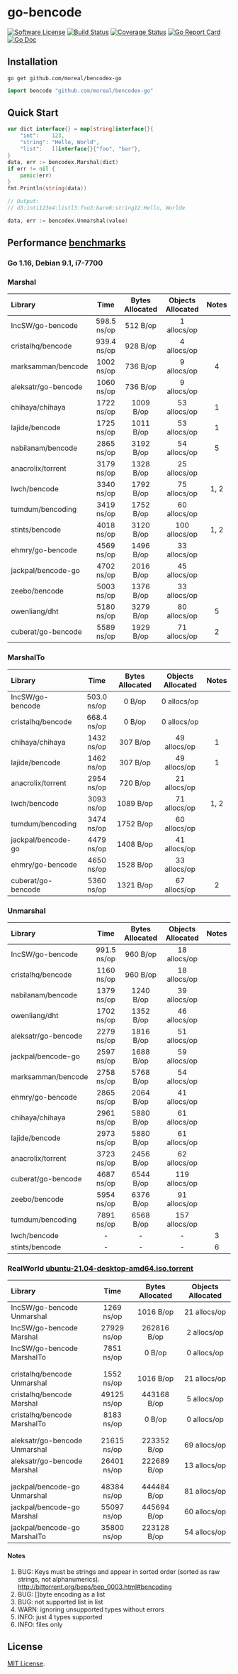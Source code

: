 # go-bencode
[![Software License](https://img.shields.io/badge/license-MIT-brightgreen.svg?style=flat-square)](LICENSE)
[![Build Status](https://img.shields.io/travis/IncSW/go-bencodex.svg?style=flat-square)](https://travis-ci.org/IncSW/go-bencode)
[![Coverage Status](https://img.shields.io/coveralls/IncSW/go-bencode/master.svg?style=flat-square)](https://coveralls.io/github/IncSW/go-bencode)
[![Go Report Card](https://goreportcard.com/badge/github.com/moreal/bencodex-go?style=flat-square)](https://goreportcard.com/report/github.com/moreal/bencodex-go)
[![Go Doc](https://img.shields.io/badge/godoc-reference-blue.svg?style=flat-square)](http://godoc.org/github.com/moreal/bencodex-go)

## Installation

`go get github.com/moreal/bencodex-go`

```go
import bencode "github.com/moreal/bencodex-go"
```

## Quick Start

```go
var dict interface{} = map[string]interface{}{
	"int":    123,
	"string": "Hello, World",
	"list":   []interface{}{"foo", "bar"},
}
data, err := bencodex.Marshal(dict)
if err != nil {
	panic(err)
}
fmt.Println(string(data))

// Output:
// d3:inti123e4:listl3:foo3:bare6:string12:Hello, Worlde
```

```go
data, err := bencodex.Unmarshal(value)
```

## Performance [benchmarks](https://github.com/moreal/bencodex-go/tree/master/benchmarks)

### Go 1.16, Debian 9.1, i7-7700

### Marshal

| Library             |    Time     | Bytes Allocated | Objects Allocated | Notes |
| :------------------ | :---------: | :-------------: | :---------------: | :---: |
| IncSW/go-bencode    | 598.5 ns/op |    512 B/op     |    1 allocs/op    |       |
| cristalhq/bencode   | 939.4 ns/op |    928 B/op     |    4 allocs/op    |       |
| marksamman/bencode  | 1002 ns/op  |    736 B/op     |    9 allocs/op    |   4   |
| aleksatr/go-bencode | 1060 ns/op  |    736 B/op     |    9 allocs/op    |       |
| chihaya/chihaya     | 1722 ns/op  |    1009 B/op    |   53 allocs/op    |   1   |
| lajide/bencode      | 1725 ns/op  |    1011 B/op    |   53 allocs/op    |   1   |
| nabilanam/bencode   | 2865 ns/op  |    3192 B/op    |   54 allocs/op    |   5   |
| anacrolix/torrent   | 3179 ns/op  |    1328 B/op    |   25 allocs/op    |       |
| lwch/bencode        | 3340 ns/op  |    1792 B/op    |   75 allocs/op    | 1, 2  |
| tumdum/bencoding    | 3419 ns/op  |    1752 B/op    |   60 allocs/op    |       |
| stints/bencode      | 4018 ns/op  |    3120 B/op    |   100 allocs/op   | 1, 2  |
| ehmry/go-bencode    | 4569 ns/op  |    1496 B/op    |   33 allocs/op    |       |
| jackpal/bencode-go  | 4702 ns/op  |    2016 B/op    |   45 allocs/op    |       |
| zeebo/bencode       | 5003 ns/op  |    1376 B/op    |   33 allocs/op    |       |
| owenliang/dht       | 5180 ns/op  |    3279 B/op    |   80 allocs/op    |   5   |
| cuberat/go-bencode  | 5589 ns/op  |    1929 B/op    |   71 allocs/op    |   2   |

### MarshalTo

| Library            |    Time     | Bytes Allocated | Objects Allocated | Notes |
| :----------------- | :---------: | :-------------: | :---------------: | :---: |
| IncSW/go-bencode   | 503.0 ns/op |     0 B/op      |    0 allocs/op    |       |
| cristalhq/bencode  | 668.4 ns/op |     0 B/op      |    0 allocs/op    |       |
| chihaya/chihaya    | 1432 ns/op  |    307 B/op     |   49 allocs/op    |   1   |
| lajide/bencode     | 1462 ns/op  |    307 B/op     |   49 allocs/op    |   1   |
| anacrolix/torrent  | 2954 ns/op  |    720 B/op     |   21 allocs/op    |       |
| lwch/bencode       | 3093 ns/op  |    1089 B/op    |   71 allocs/op    | 1, 2  |
| tumdum/bencoding   | 3474 ns/op  |    1752 B/op    |   60 allocs/op    |       |
| jackpal/bencode-go | 4479 ns/op  |    1408 B/op    |   41 allocs/op    |       |
| ehmry/go-bencode   | 4650 ns/op  |    1528 B/op    |   33 allocs/op    |       |
| cuberat/go-bencode | 5360 ns/op  |    1321 B/op    |   67 allocs/op    |   2   |

### Unmarshal

| Library             |    Time     | Bytes Allocated | Objects Allocated | Notes |
| :------------------ | :---------: | :-------------: | :---------------: | :---: |
| IncSW/go-bencode    | 991.5 ns/op |    960 B/op     |   18 allocs/op    |       |
| cristalhq/bencode   | 1160 ns/op  |    960 B/op     |   18 allocs/op    |       |
| nabilanam/bencode   | 1379 ns/op  |    1240 B/op    |   39 allocs/op    |       |
| owenliang/dht       | 1702 ns/op  |    1352 B/op    |   46 allocs/op    |       |
| aleksatr/go-bencode | 2279 ns/op  |    1816 B/op    |   51 allocs/op    |       |
| jackpal/bencode-go  | 2597 ns/op  |    1688 B/op    |   59 allocs/op    |       |
| marksamman/bencode  | 2758 ns/op  |    5768 B/op    |   54 allocs/op    |       |
| ehmry/go-bencode    | 2865 ns/op  |    2064 B/op    |   41 allocs/op    |       |
| chihaya/chihaya     | 2961 ns/op  |    5880 B/op    |   61 allocs/op    |       |
| lajide/bencode      | 2973 ns/op  |    5880 B/op    |   61 allocs/op    |       |
| anacrolix/torrent   | 3723 ns/op  |    2456 B/op    |   62 allocs/op    |       |
| cuberat/go-bencode  | 4687 ns/op  |    6544 B/op    |   119 allocs/op   |       |
| zeebo/bencode       | 5954 ns/op  |    6376 B/op    |   91 allocs/op    |       |
| tumdum/bencoding    | 7891 ns/op  |    6568 B/op    |   157 allocs/op   |       |
| lwch/bencode        |      -      |        -        |         -         |   3   |
| stints/bencode      |      -      |        -        |         -         |   6   |

### RealWorld [ubuntu-21.04-desktop-amd64.iso.torrent](https://releases.ubuntu.com/21.04/ubuntu-21.04-desktop-amd64.iso.torrent)

| Library                       |    Time     | Bytes Allocated | Objects Allocated |
| :---------------------------- | :---------: | :-------------: | :---------------: |
| IncSW/go-bencode Unmarshal    | 1269 ns/op  |    1016 B/op    |   21 allocs/op    |
| IncSW/go-bencode Marshal      | 27929 ns/op |   262816 B/op   |    2 allocs/op    |
| IncSW/go-bencode MarshalTo    | 7851 ns/op  |     0 B/op      |    0 allocs/op    |
|                               |
|                               |
| cristalhq/bencode Unmarshal   | 1552 ns/op  |    1016 B/op    |   21 allocs/op    |
| cristalhq/bencode Marshal     | 49125 ns/op |   443168 B/op   |    5 allocs/op    |
| cristalhq/bencode MarshalTo   | 8183 ns/op  |     0 B/op      |    0 allocs/op    |
|                               |
|                               |
| aleksatr/go-bencode Unmarshal | 21615 ns/op |   223352 B/op   |   69 allocs/op    |
| aleksatr/go-bencode Marshal   | 26401 ns/op |   222689 B/op   |   13 allocs/op    |
|                               |
|                               |
| jackpal/bencode-go Unmarshal  | 48384 ns/op |   444484 B/op   |   81 allocs/op    |
| jackpal/bencode-go Marshal    | 55097 ns/op |   445694 B/op   |   60 allocs/op    |
| jackpal/bencode-go MarshalTo  | 35800 ns/op |   223128 B/op   |   54 allocs/op    |

#### Notes

1. BUG: Keys must be strings and appear in sorted order (sorted as raw strings, not alphanumerics). http://bittorrent.org/beps/bep_0003.html#bencoding
2. BUG: []byte encoding as a list
3. BUG: not supported list in list
4. WARN: ignoring unsupported types without errors
5. INFO: just 4 types supported
6. INFO: files only

## License

[MIT License](LICENSE).
